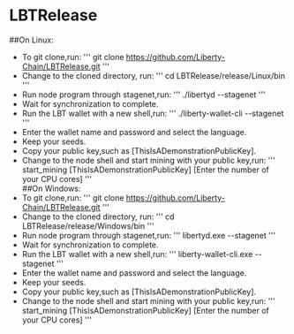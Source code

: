 # LBTRelease
##On Linux:
* To git clone,run:
	'''
	git clone https://github.com/Liberty-Chain/LBTRelease.git
	'''
* Change to the cloned directory, run:
	'''
	cd LBTRelease/release/Linux/bin
	'''
* Run node program through stagenet,run:
	'''
	./libertyd --stagenet
	'''
* Wait for synchronization to complete.
* Run the LBT wallet with a new shell,run:
	'''
	./liberty-wallet-cli --stagenet
	'''
* Enter the wallet name and password and select the language.
* Keep your seeds.
* Copy your public key,such as [ThisIsADemonstrationPublicKey].
* Change to the node shell and start mining with your public key,run:
	'''
	start_mining [ThisIsADemonstrationPublicKey] [Enter the number of your CPU cores]
	'''  
##On Windows:
* To git clone,run:
	'''
	git clone https://github.com/Liberty-Chain/LBTRelease.git
	'''
* Change to the cloned directory, run:
	'''
	cd LBTRelease/release/Windows/bin
	'''
* Run node program through stagenet,run:
	'''
	libertyd.exe --stagenet
	'''
* Wait for synchronization to complete.
* Run the LBT wallet with a new shell,run:
	'''
	liberty-wallet-cli.exe --stagenet
	'''
* Enter the wallet name and password and select the language.
* Keep your seeds.
* Copy your public key,such as [ThisIsADemonstrationPublicKey].
* Change to the node shell and start mining with your public key,run:
	'''
	start_mining [ThisIsADemonstrationPublicKey] [Enter the number of your CPU cores]
	'''